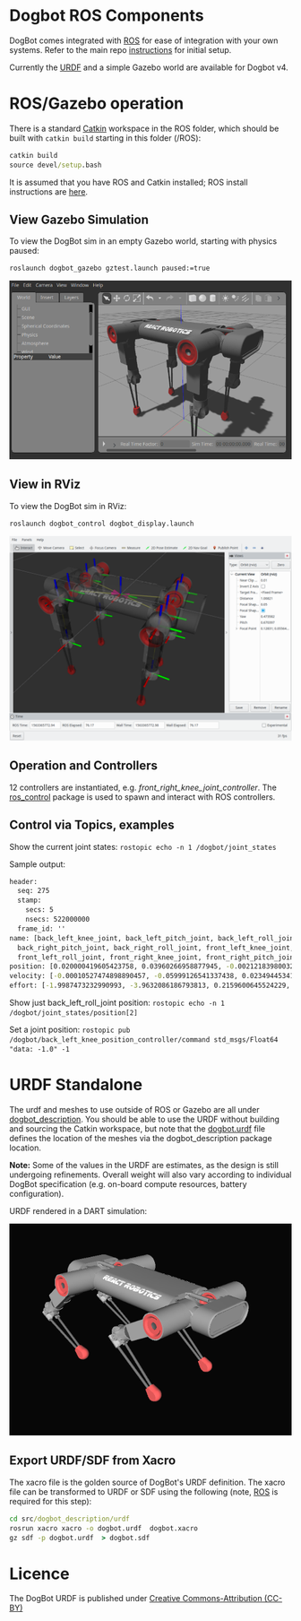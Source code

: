 # Dogbot ROS Components

DogBot comes integrated with [ROS] for ease of integration with your own systems.  Refer to the main repo [instructions](../README.md) for initial setup.

Currently the [URDF] and a simple Gazebo world are available for Dogbot v4.

# ROS/Gazebo operation

There is a standard [Catkin] workspace in the ROS folder, which should be built with `catkin build` starting in this folder (/ROS):

```bat
catkin build
source devel/setup.bash
```

It is assumed that you have ROS and Catkin installed; ROS install instructions are [here](http://wiki.ros.org/melodic/Installation).

## View Gazebo Simulation

To view the DogBot sim in an empty Gazebo world, starting with physics paused:
```bat
roslaunch dogbot_gazebo gztest.launch paused:=true
```
![Gazebo DogBot screenshot](../Library/dogbot.gazebo.png "DogBot model in empty Gazebo sim world")

## View in RViz

To view the DogBot sim in RViz:

```bat
roslaunch dogbot_control dogbot_display.launch
```
![RViz DogBot screenshot](../Library/dogbot.rviz.png "DogBot model in ROS RViz")

## Operation and Controllers

12 controllers are instantiated, e.g. *front_right_knee_joint_controller*.  The [ros_control](http://wiki.ros.org/controller_manager) package is used to spawn and interact with ROS controllers.

## Control via Topics, examples

Show the current joint states: `rostopic echo -n 1 /dogbot/joint_states`

Sample output:
```bat
header: 
  seq: 275
  stamp: 
    secs: 5
    nsecs: 522000000
  frame_id: ''
name: [back_left_knee_joint, back_left_pitch_joint, back_left_roll_joint, back_right_knee_joint,
  back_right_pitch_joint, back_right_roll_joint, front_left_knee_joint, front_left_pitch_joint,
  front_left_roll_joint, front_right_knee_joint, front_right_pitch_joint, front_right_roll_joint]
position: [0.020000419605423758, 0.03960266958877945, -0.0021218398003215455, -0.020096095475635956, -0.03995880800641327, -0.0020628490909162522, 0.0200019894204555, 0.03961782316169771, 0.0016096084972598845, -0.02000122878676258, -0.039996863856661236, 0.001510764174433632]
velocity: [-0.00010527474898890457, -0.05999126541337438, 0.023494453417636632, 0.024105068535168438, 0.04700492130402434, 0.023240957414999482, -0.000596922913247722, -0.06022548838329635, -0.02402541894243887, 0.00034265343684009887, 0.0589492922375771, -0.02414196012983796]
effort: [-1.9987473232990993, -3.9632086186793813, 0.2159600645524229, 1.7079086119966114, 4.153585637851531, 0.2098364155584953, -1.9894945655073215, -3.969541821735767, -0.16152798434854176, 1.995826089237962, 4.006421853246422, -0.15152127120776626]
```

Show just back_left_roll_joint position: `rostopic echo -n 1 /dogbot/joint_states/position[2]`

Set a joint position: `rostopic pub /dogbot/back_left_knee_position_controller/command std_msgs/Float64 "data: -1.0" -1`

# URDF Standalone

The urdf and meshes to use outside of ROS or Gazebo are all under [dogbot_description](src/dogbot_description).  You should be able to use the URDF without building and sourcing the Catkin workspace, but note that the [dogbot.urdf](src/dogbot_description/urdf/dogbot.urdf) file defines the location of the meshes via the dogbot_description package location.

**Note:** Some of the values in the URDF are estimates, as the design is still undergoing refinements.  Overall weight will also vary according to individual DogBot specification (e.g. on-board compute resources, battery configuration).

URDF rendered in a DART simulation:

![DART DogBot screenshot](../Library/dogbot.dart.png "DogBot model in DART simulation")

## Export URDF/SDF from Xacro

The xacro file is the golden source of DogBot's URDF definition.  The xacro file can be transformed to URDF or SDF using the following (note, [ROS] is required for this step):
```bat
cd src/dogbot_description/urdf
rosrun xacro xacro -o dogbot.urdf  dogbot.xacro
gz sdf -p dogbot.urdf  > dogbot.sdf
```

# Licence

The DogBot URDF is published under [Creative Commons-Attribution (CC-BY)](https://creativecommons.org/licenses/by/4.0/)


[URDF]: http://wiki.ros.org/urdf
[boilerplate]: https://github.com/davetcoleman/ros_control_boilerplate
[ROS]: http://www.ros.org
[Catkin]: https://catkin-tools.readthedocs.io/en/latest/index.html
